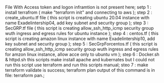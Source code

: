 File With Access token and logon inframtion is not present here;
setp 1 : install terrafrom ( make "terraform init" and connecting to aws );
step 2 : create_ubuntu.tf file ( this script is creating ubuntu 20.04 instance with name Exadelintership04, add key subnet and security group );
step 3 : SecGRP.tf file ( this script is creating allow_ssh_http_icmp security group wuth ingress and egress rules for ubuntu instance );
step 4 : centos.tf ( this script is creating amazon linux instance with name Exadelintership10, add key subnet and security group );
step 5 : SecGrpForcentos.tf ( this script is creating allow_ssh_http_icmp security group wuth ingress and egress rules for amzon linux instance, allow acce only to ubuntu vm );
step 6 : Docker.sh & httpd.sh this scripts make install apache and kubernates but I could not run this script use terraform and run this scripts manual;
steo 7 : make terraform validate is success;  terraform plan  output of this command is in  file: terraform pan.;

